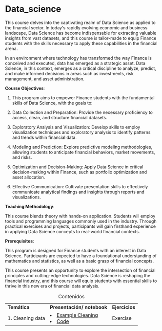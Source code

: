 # Data_science

This course delves into the captivating realm of Data Science as applied to the financial sector. In today's rapidly evolving economic and business landscape, Data Science has become indispensable for extracting valuable insights from vast datasets, and this course is tailor-made to equip Finance students with the skills necessary to apply these capabilities in the financial arena.

In an environment where technology has transformed the way Finance is conceived and executed, data has emerged as a strategic asset. Data Science, in this context, emerges as a critical discipline to analyze, predict, and make informed decisions in areas such as investments, risk management, and asset administration.

**Course Objectives**:

1. This program aims to empower Finance students with the fundamental skills of Data Science, with the goals to:

2. Data Collection and Preparation: Provide the necessary proficiency to access, clean, and structure financial datasets.

3. Exploratory Analysis and Visualization: Develop skills to employ visualization techniques and exploratory analysis to identify patterns and trends within financial data.

4. Modeling and Prediction: Explore predictive modeling methodologies, allowing students to anticipate financial behaviors, market movements, and risks.

5. Optimization and Decision-Making: Apply Data Science in critical decision-making within Finance, such as portfolio optimization and asset allocation.

6. Effective Communication: Cultivate presentation skills to effectively communicate analytical findings and insights through reports and visualizations.

**Teaching Methodology**:

This course blends theory with hands-on application. Students will employ tools and programming languages commonly used in the industry. Through practical exercises and projects, participants will gain firsthand experience in applying Data Science concepts to real-world financial contexts.

**Prerequisites**:

This program is designed for Finance students with an interest in Data Science. Participants are expected to have a foundational understanding of mathematics and statistics, as well as a basic grasp of financial concepts.

This course presents an opportunity to explore the intersection of financial principles and cutting-edge technologies. Data Science is reshaping the financial industry, and this course will equip students with essential skills to thrive in this new era of financial data analysis.



<table>
<caption>Contenidos</caption>
  <tr>
    <td> <strong>Temática</strong> </td>
    <td> <strong>Presentación/ notebook </strong></td>
    <td> <strong>Ejercicios</strong></td>
  </tr>
  <tr>
    <td> 1. Cleaning data 
    <td> <li>  <a href="https://nbviewer.org/github/Fabiancaru/Data_science/blob/main/Notebooks/Cleaning_data1_Python.ipynb">Example Cleaning</a> 
         <li>  <a href="https://github.com/Fabiancaru/Data_science/blob/main/Cleaning_data.md"> Code</a> 
    <td>   <a hred="https://github.com/Fabiancaru/Data_science/blob/main/Exercise.md"> Exercise </a>
    
    
  </tr>
 
<!--    <td rowspan="2"><a href="https://github.com/Fabiancaru/Machine_Learning/blob/main/R%C3%BAbrica%20de%20evaluaci%C3%B3n%20ejercicio%20Regresi%C3%B3n%20Lineal_2023_2.pdf">Rúbrica_Exercise_lineal          </td> -->
  
  
    
<!--  <td> 2. Classification </td> -->
<!--  <td>   <a href="https://nbviewer.org/github/Fabiancaru/Machine_Learning/blob/main/Smarket.ipynb">Classification_Smarket</a></td> -->
    
  </tr>    
</table>    
